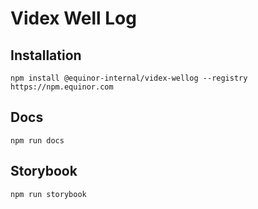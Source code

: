 # Videx Well Log

## Installation
`
npm install @equinor-internal/videx-wellog --registry https://npm.equinor.com
`

## Docs
`
npm run docs
`

## Storybook

`
npm run storybook
`
